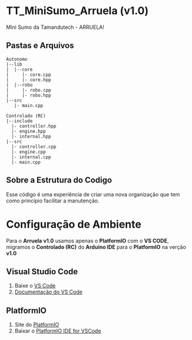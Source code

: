# TT_MiniSumo_Arruela (v1.0)
 Mini Sumo da Tamandutech - ARRUELA!

## Pastas e Arquivos
 ```
 Autonomo
 |--lib
 |  |--core
 |     |- core.cpp
 |     |- core.hpp
 |  |--robo
 |     |- robo.cpp
 |     |- robo.hpp
 |--src
    |- main.cpp
 ```

  ```
 Controlado (RC)
 |--include
    |- controller.hpp
    |- engine.hpp
    |- internal.hpp
 |--src
    |- controller.cpp
    |- engine.cpp
    |- internal.cpp
    |- main.cpp
 ```

## Sobre a Estrutura do Codigo
 Esse código é uma experiência de criar uma nova organização que tem como principio facilitar a manutenção.

# Configuração de Ambiente
 Para o __Arruela__ __v1.0__ usamos apenas o __PlatformIO__ com o __VS CODE__, migramos o __Controlado (RC)__ do __Arduino IDE__ para o __PlatformIO__ na verção __v1.0__

## Visual Studio Code
 1. Baixe o [VS Code](https://code.visualstudio.com/)
 2. [Documentação do VS Code](https://code.visualstudio.com/docs)

## PlatformIO
 1. Site do [PlatformIO](https://platformio.org)
 2. Baixar o [PlatformIO IDE for VSCode](https://platformio.org/install/ide?install=vscode)
